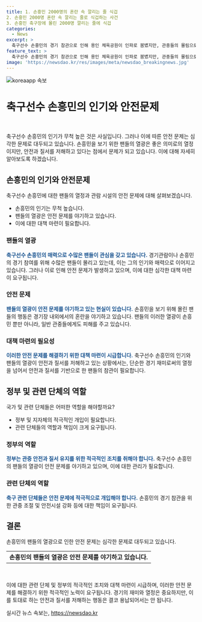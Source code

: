 ```yaml
---
title: 1. 손흥민 2000명의 혼란 속 깔리는 줄 식겁
2. 손흥민 2000명 혼란 속 깔리는 줄로 식겁하는 사건
3. 손흥민 축구장에 몰린 2000명 깔리는 줄에 식겁
categories:
  - News
excerpt: >
  축구선수 손흥민의 경기 참관으로 인해 용인 체육공원이 인파로 붐볐지만, 관중들의 몰림으로 인한 혼잡사태와 위험한 상황이 발생했다. 경기장 주변을 둘러싼 어마어마한 인파와 심각한 현장 질서 미비에 대한 누리꾼들의 비판이 이어졌다. 경찰과 소방의 출동까지 이뤄진 가운데 안전사고는 발생하지 않았지만, 인터넷 사용자들은 현장의 혼돈을 비판하는 목소리를 냈다. 축구선수를 보는 열망과 공중애가 혼란을 불러일으키는 모습을 비판하며 안전 문제와 질서 유지의 중요성을 강조했다.
feature_text: >
  축구선수 손흥민의 경기 참관으로 인해 용인 체육공원이 인파로 붐볐지만, 관중들의 몰림으로 인한 혼잡사태와 위험한 상황이 발생했다. 경기장 주변을 둘러싼 어마어마한 인파와 심각한 현장 질서 미비에 대한 누리꾼들의 비판이 이어졌다. 경찰과 소방의 출동까지 이뤄진 가운데 안전사고는 발생하지 않았지만, 인터넷 사용자들은 현장의 혼돈을 비판하는 목소리를 냈다. 축구선수를 보는 열망과 공중애가 혼란을 불러일으키는 모습을 비판하며 안전 문제와 질서 유지의 중요성을 강조했다.
image: 'https://newsdao.kr/res/images/meta/newsdao_breakingnews.jpg'
---
```


<p><img src="https://newsdao.kr/res/images/meta/newsdao_breakingnews.jpg" alt="koreaapp 속보" /></p>

<h1 data-ke-size="size26">축구선수 손흥민의 인기와 안전문제</h1>

<p data-ke-size="size16">&nbsp;</p>

<p>축구선수 손흥민의 인기가 무척 높은 것은 사실입니다. 그러나 이에 따른 안전 문제는 심각한 문제로 대두되고 있습니다. 손흥민을 보기 위한 팬들의 열광은 좋은 의미로의 열정이지만, 안전과 질서를 저해하고 있다는 점에서 문제가 되고 있습니다. 이에 대해 자세히 알아보도록 하겠습니다.</p>

<h2 data-ke-size="size24">손흥민의 인기와 안전문제</h2>

<p data-ke-size="size16">축구선수 손흥민에 대한 팬들의 열정과 관람 시설의 안전 문제에 대해 살펴보겠습니다.</p>

<ul>
  <li>손흥민의 인기는 무척 높습니다.</li>
  <li>팬들의 열광은 안전 문제를 야기하고 있습니다.</li>
  <li>이에 대한 대책 마련이 필요합니다.</li>
</ul>

<h3 data-ke-size="size22">팬들의 열광</h3>

<p><b><span style="color: #1a5490;">축구선수 손흥민의 매력으로 수많은 팬들이 관심을 갖고 있습니다.</span></b> 경기관람이나 손흥민의 경기 참여를 위해 수많은 팬들이 몰리고 있는데, 이는 그의 인기와 매력으로 이어지고 있습니다. 그러나 이로 인해 안전 문제가 발생하고 있으며, 이에 대한 심각한 대책 마련이 요구됩니다.</p>

<h3 data-ke-size="size22">안전 문제</h3>

<p><b><span style="color: #1a5490;">팬들의 열광이 안전 문제를 야기하고 있는 현실이 있습니다.</span></b> 손흥민을 보기 위해 몰린 팬들의 행동은 경기장 내외에서의 혼란을 야기하고 있습니다. 팬들의 이러한 열광이 손흥민 뿐만 아니라, 일반 관중들에게도 피해를 주고 있습니다.</p>

<h3 data-ke-size="size22">대책 마련의 필요성</h3>

<p><b><span style="color: #1a5490;">이러한 안전 문제를 해결하기 위한 대책 마련이 시급합니다.</span></b> 축구선수 손흥민의 인기와 팬들의 열광이 안전과 질서를 저해하고 있는 상황에서는, 단순한 경기 재미로써의 열정을 넘어서 안전과 질서를 기반으로 한 팬들의 참관이 필요합니다.</p>

<h2 data-ke-size="size24">정부 및 관련 단체의 역할</h2>

<p data-ke-size="size16">국가 및 관련 단체들은 어떠한 역할을 해야할까요?</p>

<ul>
  <li>정부 및 지자체의 적극적인 개입이 필요합니다.</li>
  <li>관련 단체들의 역할과 책임이 크게 요구됩니다.</li>
</ul>

<h3 data-ke-size="size22">정부의 역할</h3>

<p><b><span style="color: #1a5490;">정부는 관중 안전과 질서 유지를 위한 적극적인 조치를 취해야 합니다.</span></b> 축구선수 손흥민의 팬들의 열광이 안전 문제를 야기하고 있으며, 이에 대한 관리가 필요합니다.</p>

<h3 data-ke-size="size22">관련 단체의 역할</h3>

<p><b><span style="color: #1a5490;">축구 관련 단체들은 안전 문제에 적극적으로 개입해야 합니다.</span></b> 손흥민의 경기 참관을 위한 관중 조절 및 안전시설 강화 등에 대한 책임이 요구됩니다.</p>

<h2 data-ke-size="size24">결론</h2>

<p data-ke-size="size16">손흥민의 팬들의 열광으로 인한 안전 문제는 심각한 문제로 대두되고 있습니다.</p>

<table>
<tbody>
<tr>
<td style="text-align: center; height: 17px;"><b>손흥민의 팬들의 열광은 안전 문제를 야기하고 있습니다.</b></td>
</tr>
</tbody>
</table>

<p data-ke-size="size16">&nbsp;</p>

<p>이에 대한 관련 단체 및 정부의 적극적인 조치와 대책 마련이 시급하며, 이러한 안전 문제를 해결하기 위한 적극적인 노력이 요구됩니다. 경기의 재미와 열정은 중요하지만, 이를 토대로 하는 안전과 질서를 저해하는 행동은 결코 용납되어서는 안 됩니다.</p>
실시간 뉴스 속보는, <a href="https://newsdao.kr" rel="dofollow">https://newsdao.kr</a>


